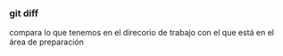 ### git diff
compara lo que tenemos en el direcorio de trabajo
 con el que está en el área de preparación